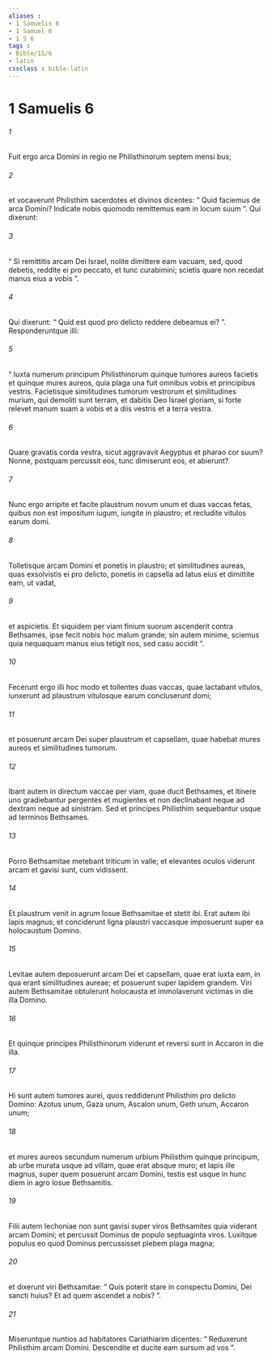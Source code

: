 ```yaml
---
aliases : 
- 1 Samuelis 6
- 1 Samuel 6
- 1 S 6
tags : 
- Bible/1S/6
- latin
cssclass : bible-latin
---
```


# 1 Samuelis 6

###### 1
Fuit ergo arca Domini in regio ne Philisthinorum septem mensi bus; 
###### 2
et vocaverunt Philisthim sacerdotes et divinos dicentes: “ Quid faciemus de arca Domini? Indicate nobis quomodo remittemus eam in locum suum ”. Qui dixerunt: 
###### 3
“ Si remittitis arcam Dei Israel, nolite dimittere eam vacuam, sed, quod debetis, reddite ei pro peccato, et tunc curabimini; scietis quare non recedat manus eius a vobis ”. 
###### 4
Qui dixerunt: “ Quid est quod pro delicto reddere debeamus ei? ”. Responderuntque illi: 
###### 5
“ Iuxta numerum principum Philisthinorum quinque tumores aureos facietis et quinque mures aureos, quia plaga una fuit omnibus vobis et principibus vestris. Facietisque similitudines tumorum vestrorum et similitudines murium, qui demoliti sunt terram, et dabitis Deo Israel gloriam, si forte relevet manum suam a vobis et a diis vestris et a terra vestra. 
###### 6
Quare gravatis corda vestra, sicut aggravavit Aegyptus et pharao cor suum? Nonne, postquam percussit eos, tunc dimiserunt eos, et abierunt? 
###### 7
Nunc ergo arripite et facite plaustrum novum unum et duas vaccas fetas, quibus non est impositum iugum, iungite in plaustro; et recludite vitulos earum domi. 
###### 8
Tolletisque arcam Domini et ponetis in plaustro; et similitudines aureas, quas exsolvistis ei pro delicto, ponetis in capsella ad latus eius et dimittite eam, ut vadat, 
###### 9
et aspicietis. Et siquidem per viam finium suorum ascenderit contra Bethsames, ipse fecit nobis hoc malum grande; sin autem minime, sciemus quia nequaquam manus eius tetigit nos, sed casu accidit ”.
###### 10
Fecerunt ergo illi hoc modo et tollentes duas vaccas, quae lactabant vitulos, iunxerunt ad plaustrum vitulosque earum concluserunt domi; 
###### 11
et posuerunt arcam Dei super plaustrum et capsellam, quae habebat mures aureos et similitudines tumorum.
###### 12
Ibant autem in directum vaccae per viam, quae ducit Bethsames, et itinere uno gradiebantur pergentes et mugientes et non declinabant neque ad dextram neque ad sinistram. Sed et principes Philisthim sequebantur usque ad terminos Bethsames. 
###### 13
Porro Bethsamitae metebant triticum in valle; et elevantes oculos viderunt arcam et gavisi sunt, cum vidissent.
###### 14
Et plaustrum venit in agrum Iosue Bethsamitae et stetit ibi. Erat autem ibi lapis magnus; et conciderunt ligna plaustri vaccasque imposuerunt super ea holocaustum Domino. 
###### 15
Levitae autem deposuerunt arcam Dei et capsellam, quae erat iuxta eam, in qua erant similitudines aureae; et posuerunt super lapidem grandem. Viri autem Bethsamitae obtulerunt holocausta et immolaverunt victimas in die illa Domino. 
###### 16
Et quinque principes Philisthinorum viderunt et reversi sunt in Accaron in die illa.
###### 17
Hi sunt autem tumores aurei, quos reddiderunt Philisthim pro delicto Domino: Azotus unum, Gaza unum, Ascalon unum, Geth unum, Accaron unum; 
###### 18
et mures aureos secundum numerum urbium Philisthim quinque principum, ab urbe murata usque ad villam, quae erat absque muro; et lapis ille magnus, super quem posuerunt arcam Domini, testis est usque in hunc diem in agro Iosue Bethsamitis.
###### 19
Filii autem Iechoniae non sunt gavisi super viros Bethsamites quia viderant arcam Domini; et percussit Dominus de populo septuaginta viros. Luxitque populus eo quod Dominus percussisset plebem plaga magna; 
###### 20
et dixerunt viri Bethsamitae: “ Quis poterit stare in conspectu Domini, Dei sancti huius? Et ad quem ascendet a nobis? ”. 
###### 21
Miseruntque nuntios ad habitatores Cariathiarim dicentes: “ Reduxerunt Philisthim arcam Domini. Descendite et ducite eam sursum ad vos ”.
